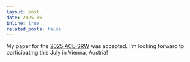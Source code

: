 ```yaml
---
layout: post
date: 2025-06
inline: true
related_posts: false
---
```


My paper for the <a href="https://2025.aclweb.org/">2025 ACL-SRW</a> was accepted. I’m looking forward to participating this July in Vienna, Austria!


